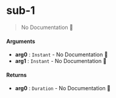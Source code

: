 # sub\-1

> No Documentation 🚧

#### Arguments

- **arg0** : `Instant` \- No Documentation 🚧
- **arg1** : `Instant` \- No Documentation 🚧

#### Returns

- **arg0** : `Duration` \- No Documentation 🚧